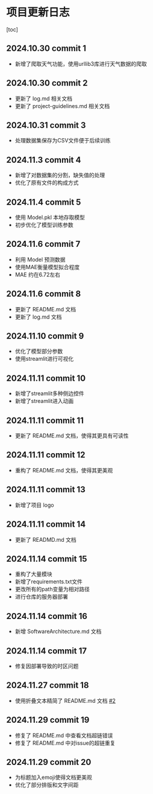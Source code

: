 # 项目更新日志
[toc]
## 2024.10.30 commit 1
* 新增了爬取天气功能，使用urllib3库进行天气数据的爬取
## 2024.10.30 commit 2
* 更新了 log.md 相关文档
* 更新了 project-guidelines.md 相关文档
## 2024.10.31 commit 3
* 处理数据集保存为CSV文件便于后续训练
## 2024.11.3 commit 4
* 新增了对数据集的分割，缺失值的处理
* 优化了原有文件的构成方式
## 2024.11.4 commit 5
* 使用 Model.pkl 本地存取模型
* 初步优化了模型训练参数
## 2024.11.6 commit 7
* 利用 Model 预测数据
* 使用MAE衡量模型拟合程度
* MAE 约在6.72左右
## 2024.11.6 commit 8
* 更新了 README.md 文档
* 更新了 log.md 文档
## 2024.11.10 commit 9
* 优化了模型部分参数
* 使用streamlit进行可视化
## 2024.11.11 commit 10
* 新增了streamlit多种侧边控件
* 新增了streamlit进入动画
## 2024.11.11 commit 11
* 更新了 README.md 文档，使得其更具有可读性
## 2024.11.11 commit 12
* 重构了 README.md 文档，使得其更美观
## 2024.11.11 commit 13
* 新增了项目 logo
## 2024.11.11 commit 14
* 更新了 READMD.md 文档
## 2024.11.14 commit 15
* 重构了大量模块
* 新增了requirements.txt文件
* 更改所有的path变量为相对路径
* 进行仓库的服务器部署
## 2024.11.14 commit 16
* 新增 SoftwareArchitecture.md 文档
## 2024.11.14 commit 17
* 修复因部署导致的时区问题
## 2024.11.27 commit 18
* 使用折叠文本精简了 README.md 文档 [#2](https://github.com/admin1025/WeatherNow/issues/2)
## 2024.11.29 commit 19
* 修复了 README.md 中查看文档超链错误
* 修复了 README.md 中对issue的超链重复
## 2024.11.29 commit 20
* 为标题加入emoji使得文档更美观
* 优化了部分排版和文字间距